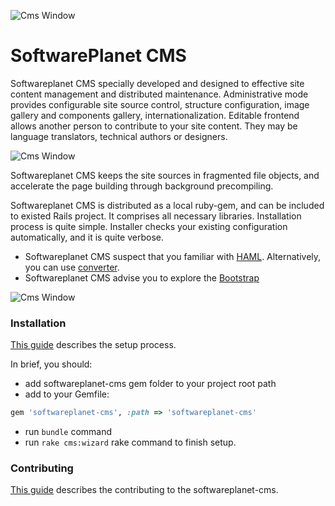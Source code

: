 ![Cms Window](http://softwareplanetpro.com/static/img/sp_logo.png?v=2e51f "SoftwarePlanet")

SoftwarePlanet CMS
==================

Softwareplanet CMS specially developed and designed to effective site content management and distributed maintenance.
Administrative mode provides configurable site source control, structure configuration, image gallery and components gallery, internationalization.
Editable frontend allows another person to contribute to your site content. They may be language translators, technical authors or designers.

![Cms Window](https://github.com/softwareplanet/cms/blob/master/doc/code.gif?raw=true "softwareplanet-cms")

Softwareplanet CMS keeps the site sources in fragmented file objects, and accelerate the page building through background precompiling.

Softwareplanet CMS is distributed as a local ruby-gem, and can be included to existed Rails project.
It comprises all necessary libraries. Installation process is quite simple.
Installer checks your existing configuration automatically, and it is quite verbose.

* Softwareplanet CMS suspect that you familiar with [HAML](http://haml.info/). Alternatively, you can use [converter](http://html2haml.heroku.com/).
* Softwareplanet CMS advise you to explore the [Bootstrap](http://twitter.github.io/bootstrap/)

![Cms Window](https://github.com/softwareplanet/cms/blob/master/doc/gallery.gif?raw=true "softwareplanet-cms")

### Installation

[This guide](http://htmlpreview.github.io/?https://raw.github.com/softwareplanet/cms/master/devcms/guide/compiled/setup.html)
describes the setup process.

In brief, you should:

- add softwareplanet-cms gem folder to your project root path
- add to your Gemfile:

```ruby
gem 'softwareplanet-cms', :path => 'softwareplanet-cms'
```
- run `bundle` command
- run `rake cms:wizard` rake command to finish setup.

### Contributing

[This guide](http://htmlpreview.github.io/?https://raw.github.com/softwareplanet/cms/master/devcms/guide/compiled/contributing.html)
describes the contributing to the softwareplanet-cms.